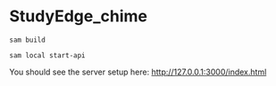 # StudyEdge_chime

```
sam build
```

```
sam local start-api
```

You should see the server setup here: http://127.0.0.1:3000/index.html

